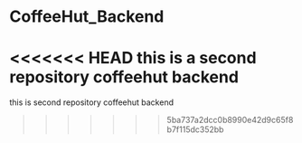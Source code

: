 # CoffeeHut_Backend
<<<<<<< HEAD
this is a second repository coffeehut backend
=======
this is second repository coffeehut backend
>>>>>>> 5ba737a2dcc0b8990e42d9c65f8b7f115dc352bb
